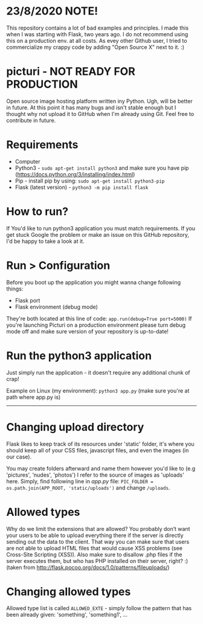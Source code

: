 # 23/8/2020 NOTE!
This repository contains a lot of bad examples and principles. I made this when I was starting with Flask, two years ago. I do not recommend using this on a production env. at all costs. As evey other Github user, I tried to commercialize my crappy code by adding "Open Source X" next to it. :)

# picturi - NOT READY FOR PRODUCTION
Open source image hosting platform written iny Python. Ugh, will be better in future. At this point it has many bugs and isn't stable enough
but I thought why not upload it to GitHub when I'm already using Git. Feel free to contribute in future.

# Requirements
  * Computer 
  * Python3 - ```sudo apt-get install python3``` and make sure you have pip (https://docs.python.org/3/installing/index.html)
  * Pip - install pip by using: ```sudo apt-get install python3-pip```  
  * Flask (latest version) - ```python3 -m pip install flask``` 
  
# How to run?
If You'd like to run python3 application you must match requirements. If you get stuck Google the problem or make an issue on this GitHub
repository, I'd be happy to take a look at it.

# Run > Configuration
Before you boot up the application you might wanna change following things:
  * Flask port
  * Flask environment (debug mode)

They're both located at this line of code: ```app.run(debug=True port=5000)``` If you're launching Picturi on a production environment please 
turn debug mode off and make sure version of your repository is up-to-date!

# Run the python3 application
Just simply run the application - it doesn't require any additional chunk of crap! 

Example on Linux (my environment): ```python3 app.py``` (make sure you're at path where app.py is)

___


# Changing upload directory

Flask likes to keep track of its resources under 'static' folder, it's where you should keep all of your CSS files, javascript files,
and even the images (in our case). 

You may create folders afterward and name them however you'd like to (e.g 'pictures', 'nudes', 'photos') I refer to the source of images as 'uploads' here.
Simply, find following line in *app.py* file: ```PIC_FOLDER = os.path.join(APP_ROOT, 'static/uploads')``` and change ```/uploads```.

# Allowed types

Why do we limit the extensions that are allowed? You probably don’t want your users to be able to upload everything there if the server is directly sending out the data to the client. That way you can make sure that users are not able to upload HTML files that would cause XSS problems (see Cross-Site Scripting (XSS)). Also make sure to disallow .php files if the server executes them, but who has PHP installed on their server, right? :)
(taken from http://flask.pocoo.org/docs/1.0/patterns/fileuploads/)

# Changing allowed types

 Allowed type list is called ```ALLOWED_EXTE``` - simply follow the pattern that has been already given: 'something', 'something1', ...
